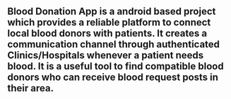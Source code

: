 ## Blood Donation App is a android based project which provides a reliable platform to connect local blood donors with patients. It creates a communication channel through authenticated Clinics/Hospitals whenever a patient needs blood. It is a useful tool to find compatible blood donors who can receive blood request posts in their area.

